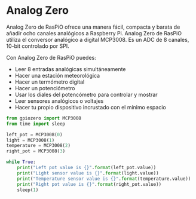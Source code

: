 <!--
---
name: Analog Zero
class: board
type: adc
formfactor: pHAT
manufacturer: RasPiO
description: A 10-bit 8-channel ADC for Raspberry Pi
url: http://rasp.io/analogzero/
github: https://github.com/raspitv/analogzero
buy: http://rasp.io/analogzero/
image: 'analog-zero.png'
pincount: 40
eeprom: no
power:
  '1':
ground:
  '6':
  '9':
  '14':
  '20':
  '25':
  '30':
  '34':
  '39':
pin:
  '19':
    mode: spi
  '21':
    mode: spi
  '23':
    mode: spi
  '24':
    mode: spi
install:
  'devices':
    - 'spi'
-->
# Analog Zero

Analog Zero de RasPiO ofrece una manera fácil, compacta y barata de añadir ocho canales analógicos a Raspberry Pi. Analog Zero de RasPiO utiliza el conversor analógico a digital MCP3008. Es un ADC de 8  canales, 10-bit controlado por SPI.

Con Analog Zero de RasPiO puedes:

* Leer 8 entradas analógicas simultáneamente
* Hacer una estación meteorológica
* Hacer un termómetro digital
* Hacer un potenciómetro
* Usar los diales del potencómetro para controlar y mostrar
* Leer sensores analógicos o voltajes
* Hacer tu propio dispositivo incrustado con el mínimo espacio

```python
from gpiozero import MCP3008
from time import sleep

left_pot = MCP3008(0)
light = MCP3008(1)
temperature = MCP3008(2)
right_pot = MCP3008(3)

while True:
    print("Left pot value is {}".format(left_pot.value))
    print("Light sensor value is {}".format(light.value))
    print("Temperature sensor value is {}".format(temperature.value))
    print("Right pot value is {}".format(right_pot.value))
    sleep(1)
```
